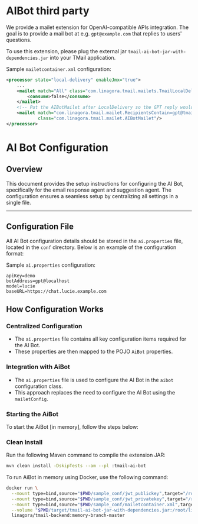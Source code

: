 # AIBot third party

We provide a mailet extension for OpenAI-compatible APIs integration. The goal is to provide a mail bot at e.g. `gpt@example.com` that replies to users' questions.

To use this extension, please plug the external jar `tmail-ai-bot-jar-with-dependencies.jar` into your TMail application.

Sample `mailetcontainer.xml` configuration:

```xml
<processor state="local-delivery" enableJmx="true">
    ...
    <mailet match="All" class="com.linagora.tmail.mailets.TmailLocalDelivery">
        <consume>false</consume>
    </mailet>
    <!-- Put the AIBotMailet after LocalDelivery so the GPT reply would come after the asking question -->
    <mailet match="com.linagora.tmail.mailet.RecipientsContain=gpt@tmail.com"
            class="com.linagora.tmail.mailet.AIBotMailet"/>
</processor>
```

# AI Bot Configuration

## Overview

This document provides the setup instructions for configuring the AI Bot, specifically for the email response agent and suggestion agent. The configuration ensures a seamless setup by centralizing all settings in a single file.

---
## Configuration File

All AI Bot configuration details should be stored in the `ai.properties` file, located in the `conf` directory. Below is an example of the configuration format:

Sample `ai.properties` configuration:
```properties
apiKey=demo
botAddress=gpt@localhost
model=lucie
baseURL=https://chat.lucie.example.com
```

## How Configuration Works

### Centralized Configuration

- The `ai.properties` file contains all key configuration items required for the AI Bot.
- These properties are then mapped to the POJO `AiBot` properties.

### Integration with AiBot

- The `ai.properties` file is used to configure the AI Bot in the `aibot` configuration class.
- This approach replaces the need to configure the AI Bot using the `mailetConfig`.

### Starting the AiBot

To start the AiBot [in memory], follow the steps below:

###  Clean Install

Run the following Maven command to compile the extension JAR:


```bash
mvn clean install -DskipTests --am --pl :tmail-ai-bot
```

To run AiBot in memory using Docker, use the following command:

```bash
docker run \
  --mount type=bind,source="$PWD/sample_conf/jwt_publickey",target="/root/conf/jwt_publickey" \
  --mount type=bind,source="$PWD/sample_conf/jwt_privatekey",target="/root/conf/jwt_privatekey" \
  --mount type=bind,source="$PWD/sample_conf/mailetcontainer.xml",target="/root/conf/mailetcontainer.xml" \
  --volume "$PWD/target/tmail-ai-bot-jar-with-dependencies.jar:/root/libs/tmail-ai-bot-jar-with-dependencies.jar" \
  linagora/tmail-backend:memory-branch-master
```

